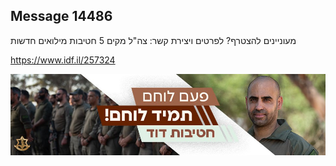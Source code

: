 ## Message 14486

מעוניינים להצטרף? לפרטים ויצירת קשר:
צה"ל מקים 5 חטיבות מילואים חדשות

https://www.idf.il/257324

![Photo](14486/14486_photo.jpg)
